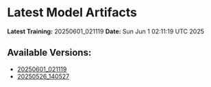 # Latest Model Artifacts

**Latest Training:** 20250601_021119
**Date:** Sun Jun  1 02:11:19 UTC 2025

## Available Versions:
- [20250601_021119](/20250601_021119/)
- [20250526_140527](/20250526_140527/)
